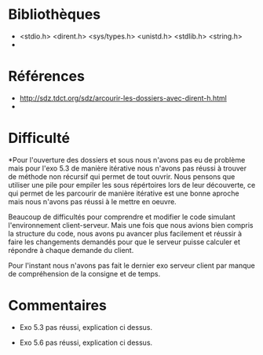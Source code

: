 # Bibliothèques
*  <stdio.h> <dirent.h> <sys/types.h> <unistd.h> <stdlib.h> <string.h>
*

# Références
* http://sdz.tdct.org/sdz/arcourir-les-dossiers-avec-dirent-h.html
*

# Difficulté
*Pour l'ouverture des dossiers et sous nous n'avons pas eu de problème mais pour l'exo 5.3 de manière itérative nous n'avons pas réussi à trouver de méthode non récursif qui permet de tout ouvrir. Nous pensons que utiliser une pile pour empiler les sous répértoires lors de leur découverte, ce qui permet de les parcourir de manière itérative est une bonne aproche mais nous n'avons pas réussi à le mettre en oeuvre.

Beaucoup de difficultés pour comprendre et modifier le code simulant l'environnement client-serveur. Mais une fois que nous avions bien compris la structure du code, nous avons pu avancer plus facilement et réussir à faire les changements demandés pour que le serveur puisse calculer et répondre à chaque demande du client.

Pour l'instant nous n'avons pas fait le dernier exo serveur client par manque de compréhension de la consigne et de temps. 


# Commentaires
* Exo 5.3 pas réussi, explication ci dessus.

* Exo 5.6 pas réussi, explication ci dessus.


